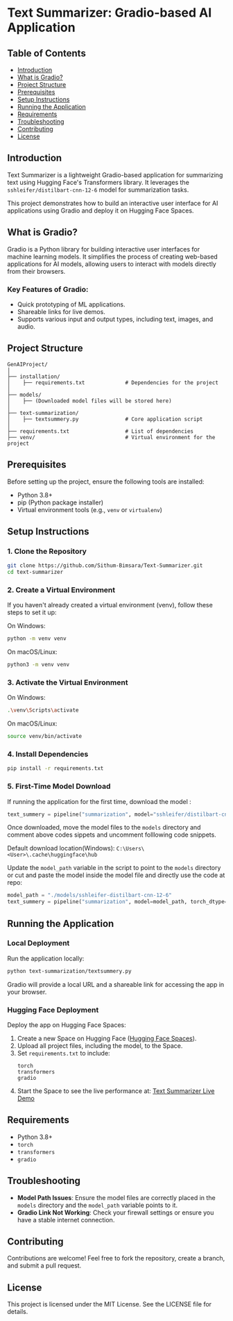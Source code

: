 # Text Summarizer: Gradio-based AI Application

## Table of Contents
- [Introduction](#introduction)
- [What is Gradio?](#what-is-gradio)
- [Project Structure](#project-structure)
- [Prerequisites](#prerequisites)
- [Setup Instructions](#setup-instructions)
- [Running the Application](#running-the-application)
- [Requirements](#requirements)
- [Troubleshooting](#troubleshooting)
- [Contributing](#contributing)
- [License](#license)

## Introduction
Text Summarizer is a lightweight Gradio-based application for summarizing text using Hugging Face's Transformers library. It leverages the `sshleifer/distilbart-cnn-12-6` model for summarization tasks.

This project demonstrates how to build an interactive user interface for AI applications using Gradio and deploy it on Hugging Face Spaces.

## What is Gradio?
Gradio is a Python library for building interactive user interfaces for machine learning models. It simplifies the process of creating web-based applications for AI models, allowing users to interact with models directly from their browsers. 

### Key Features of Gradio:
- Quick prototyping of ML applications.
- Shareable links for live demos.
- Supports various input and output types, including text, images, and audio.

## Project Structure
```
GenAIProject/ 
│
├── installation/
│    ├── requirements.txt             # Dependencies for the project
│
├── models/
│    ├── (Downloaded model files will be stored here)
│
├── text-summarization/
│    ├── textsummery.py               # Core application script
│                            
├── requirements.txt                  # List of dependencies
├── venv/                             # Virtual environment for the project
```

## Prerequisites
Before setting up the project, ensure the following tools are installed:
- Python 3.8+
- pip (Python package installer)
- Virtual environment tools (e.g., `venv` or `virtualenv`)

## Setup Instructions

### 1. Clone the Repository
```bash
git clone https://github.com/Sithum-Bimsara/Text-Summarizer.git
cd text-summarizer
```
### 2. Create a Virtual Environment
If you haven't already created a virtual environment (venv), follow these steps to set it up:

On Windows:
```bash
python -m venv venv
```
On macOS/Linux:
```bash
python3 -m venv venv
```
### 3. Activate the Virtual Environment

On Windows:
```bash
.\venv\Scripts\activate
```
On macOS/Linux:
```bash
source venv/bin/activate
```

### 4. Install Dependencies
```bash
pip install -r requirements.txt
```

### 5. First-Time Model Download
If running the application for the first time, download the model :
```python
text_summery = pipeline("summarization", model="sshleifer/distilbart-cnn-12-6", torch_dtype=torch.bfloat16)
```
Once downloaded, move the model files to the `models` directory and comment above codes sippets and uncomment folllowing code snippets.

Default download location(Windows): `C:\Users\<User>\.cache\huggingface\hub`

Update the `model_path` variable in the script to point to the `models` directory or cut and paste the model inside the model file and directly use the code at repo:
```python
model_path = "./models/sshleifer-distilbart-cnn-12-6"
text_summery = pipeline("summarization", model=model_path, torch_dtype=torch.bfloat16)
```

## Running the Application

### Local Deployment
Run the application locally:
```bash
python text-summarization/textsummery.py
```
Gradio will provide a local URL and a shareable link for accessing the app in your browser.

### Hugging Face Deployment
Deploy the app on Hugging Face Spaces:
1. Create a new Space on Hugging Face ([Hugging Face Spaces](https://huggingface.co/spaces)).
2. Upload all project files, including the model, to the Space.
3. Set `requirements.txt` to include:
   ```
   torch
   transformers
   gradio
   ```
4. Start the Space to see the live performance at:
   [Text Summarizer Live Demo](https://huggingface.co/spaces/Sithum-Bimsara/TextSummarizer)

## Requirements
- Python 3.8+
- `torch`
- `transformers`
- `gradio`

## Troubleshooting
- **Model Path Issues**: Ensure the model files are correctly placed in the `models` directory and the `model_path` variable points to it.
- **Gradio Link Not Working**: Check your firewall settings or ensure you have a stable internet connection.

## Contributing
Contributions are welcome! Feel free to fork the repository, create a branch, and submit a pull request.

## License
This project is licensed under the MIT License. See the LICENSE file for details.
